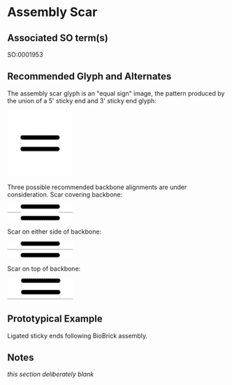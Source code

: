 # Assembly Scar

## Associated SO term(s)
SO:0001953

## Recommended Glyph and Alternates
The assembly scar glyph is an "equal sign" image, the pattern produced by the union of a 5' sticky end and 3' sticky end glyph:

![glyph specification](assembly-scar-specification.png)

Three possible recommended backbone alignments are under consideration.  Scar covering backbone:

![glyph specification](assembly-scar-specification-covering.png)

Scar on either side of backbone:

![glyph specification](assembly-scar-specification-middle.png)

Scar on top of backbone:

![glyph specification](assembly-scar-specification-top.png)

## Prototypical Example

Ligated sticky ends following BioBrick assembly.

## Notes
*this section deliberately blank*
